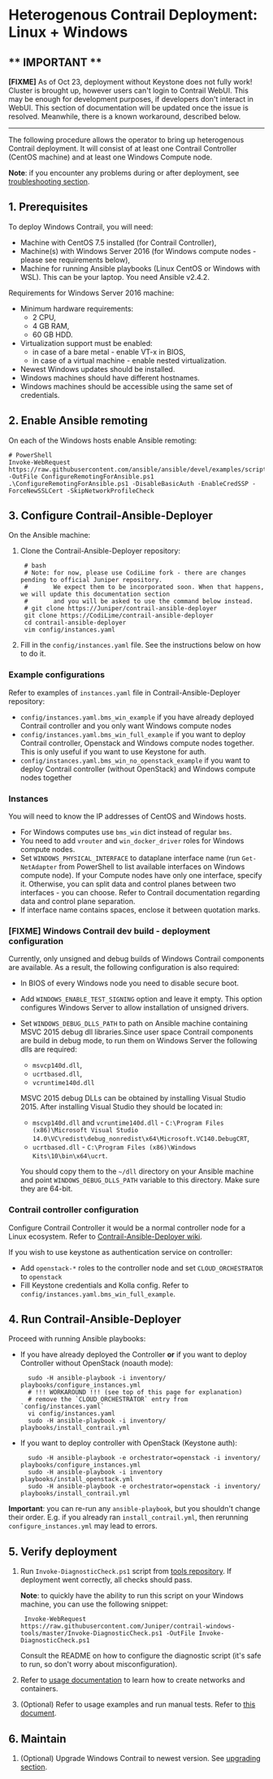 # Heterogenous Contrail Deployment: Linux + Windows


## ** IMPORTANT **

**[FIXME]** As of Oct 23, deployment without Keystone does not fully work! Cluster is brought up, however users can't
login to Contrail WebUI. This may be enough for development purposes, if developers don't interact in WebUI.
This section of documentation will be updated once the issue is resolved.
Meanwhile, there is a known workaround, described below.

---

The following procedure allows the operator to bring up heterogenous Contrail deployment. It will consist of at least
one Contrail Controller (CentOS machine) and at least one Windows Compute node.

**Note**: if you encounter any problems during or after deployment,
see [troubleshooting section](../Known_issues/Troubleshooting.md).

## 1. Prerequisites

To deploy Windows Contrail, you will need:

* Machine with CentOS 7.5 installed (for Contrail Controller),
* Machine(s) with Windows Server 2016 (for Windows compute nodes - please see requirements below),
* Machine for running Ansible playbooks (Linux CentOS or Windows with WSL). This can be your laptop.
You need Ansible v2.4.2.

Requirements for Windows Server 2016 machine:

* Minimum hardware requirements:
    * 2 CPU,
    * 4 GB RAM,
    * 60 GB HDD.
* Virtualization support must be enabled:
    * in case of a bare metal - enable VT-x in BIOS,
    * in case of a virtual machine - enable nested virtualization.
* Newest Windows updates should be installed.
* Windows machines should have different hostnames.
* Windows machines should be accessible using the same set of credentials.

## 2. Enable Ansible remoting

On each of the Windows hosts enable Ansible remoting:

    # PowerShell
    Invoke-WebRequest https://raw.githubusercontent.com/ansible/ansible/devel/examples/scripts/ConfigureRemotingForAnsible.ps1 -OutFile ConfigureRemotingForAnsible.ps1
    .\ConfigureRemotingForAnsible.ps1 -DisableBasicAuth -EnableCredSSP -ForceNewSSLCert -SkipNetworkProfileCheck

## 3. Configure Contrail-Ansible-Deployer

On the Ansible machine:

1. Clone the Contrail-Ansible-Deployer repository:

        # bash
        # Note: for now, please use CodiLime fork - there are changes pending to official Juniper repository.
        #       We expect them to be incorporated soon. When that happens, we will update this documentation section
        #       and you will be asked to use the command below instead.
        # git clone https://Juniper/contrail-ansible-deployer
        git clone https://CodiLime/contrail-ansible-deployer
        cd contrail-ansible-deployer
        vim config/instances.yaml

1. Fill in the `config/instances.yaml` file. See the instructions below on how to do it.

### Example configurations

Refer to examples of `instances.yaml` file in Contrail-Ansible-Deployer repository:

* `config/instances.yaml.bms_win_example` if you have already deployed Contrail controller and you only want
    Windows compute nodes
* `config/instances.yaml.bms_win_full_example` if you want to deploy Contrail controller, Openstack and Windows
    compute nodes together. This is only useful if you want to use Keystone for auth.
* `config/instances.yaml.bms_win_no_openstack_example` if you want to deploy Contrail controller (without OpenStack)
    and Windows compute nodes together

### Instances

You will need to know the IP addresses of CentOS and Windows hosts.

* For Windows computes use `bms_win` dict instead of regular `bms`.
* You need to add `vrouter` and `win_docker_driver` roles for Windows compute nodes.
* Set `WINDOWS_PHYSICAL_INTERFACE` to dataplane interface name (run `Get-NetAdapter` from PowerShell to list available
    interfaces on Windows compute node). If your Compute nodes have only one interface, specify it. Otherwise, you
    can split data and control planes between two interfaces - you can choose. Refer to Contrail documentation
    regarding data and control plane separation.
* If interface name contains spaces, enclose it between quotation marks.

### [FIXME] Windows Contrail dev build - deployment configuration

Currently, only unsigned and debug builds of Windows Contrail components are available. As a result, the following
configuration is also required:

* In BIOS of every Windows node you need to disable secure boot.
* Add `WINDOWS_ENABLE_TEST_SIGNING` option and leave it empty. This option configures Windows Server to allow
    installation of unsigned drivers.
* Set `WINDOWS_DEBUG_DLLS_PATH` to path on Ansible machine containing MSVC 2015 debug dll libraries.Since user space
    Contrail components are build in debug mode, to run them on Windows Server the following dlls are required:
    * `msvcp140d.dll`,
    * `ucrtbased.dll`,
    * `vcruntime140d.dll`
    
    MSVC 2015 debug DLLs can be obtained by installing Visual Studio 2015. After installing Visual Studio they should
    be located in:

    * `mscvp140d.dll` and `vcruntime140d.dll` -
        `C:\Program Files (x86)\Microsoft Visual Studio 14.0\VC\redist\debug_nonredist\x64\Microsoft.VC140.DebugCRT`,
    * `ucrtbased.dll` - `C:\Program Files (x86)\Windows Kits\10\bin\x64\ucrt`.

    You should copy them to the `~/dll` directory on your Ansible machine and point `WINDOWS_DEBUG_DLLS_PATH`
    variable to this directory. Make sure they are 64-bit.

### Contrail controller configuration

Configure Contrail Controller it would be a normal controller node for a Linux ecosystem. Refer to
[Contrail-Ansible-Deployer wiki](https://github.com/Juniper/contrail-ansible-deployer/wiki).

If you wish to use keystone as authentication service on controller:

* Add `openstack-*` roles to the controller node and set `CLOUD_ORCHESTRATOR` to `openstack`
* Fill Keystone credentials and Kolla config. Refer to `config/instances.yaml.bms_win_full_example`.

## 4. Run Contrail-Ansible-Deployer

Proceed with running Ansible playbooks:

* If you have already deployed the Controller **or** if you want to deploy Controller without OpenStack (noauth mode):

        sudo -H ansible-playbook -i inventory/ playbooks/configure_instances.yml
        # !!! WORKAROUND !!! (see top of this page for explanation)
        # remove the `CLOUD_ORCHESTRATOR` entry from `config/instances.yaml`
        vi config/instances.yaml
        sudo -H ansible-playbook -i inventory/ playbooks/install_contrail.yml

* If you want to deploy controller with OpenStack (Keystone auth):

        sudo -H ansible-playbook -e orchestrator=openstack -i inventory/ playbooks/configure_instances.yml
        sudo -H ansible-playbook -i inventory playbooks/install_openstack.yml
        sudo -H ansible-playbook -e orchestrator=openstack -i inventory/ playbooks/install_contrail.yml

**Important**: you can re-run any `ansible-playbook`, but you shouldn't change their order. E.g. if you already ran
`install_contrail.yml`, then rerunning `configure_instances.yml` may lead to errors.

## 5. Verify deployment

1. Run `Invoke-DiagnosticCheck.ps1` script from [tools repository](https://github.com/Juniper/contrail-windows-tools).
    If deployment went correctly, all checks should pass.

    **Note**: to quickly have the ability to run this script on your Windows machine, you can use the following snippet:
    
        Invoke-WebRequest  https://raw.githubusercontent.com/Juniper/contrail-windows-tools/master/Invoke-DiagnosticCheck.ps1 -OutFile Invoke-DiagnosticCheck.ps1

    Consult the README on how to configure the diagnostic script (it's safe to run, so don't worry about
    misconfiguration).

1. Refer to [usage documentation](./usage.md) to learn how to create networks and containers.
1. (Optional) Refer to usage examples and run manual tests. Refer to [this document](./connection_scenarios.md).

## 6. Maintain

1. (Optional) Upgrade Windows Contrail to newest version. See [upgrading section](./upgrading.md).
